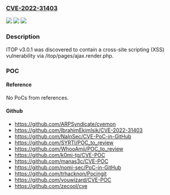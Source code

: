 ### [CVE-2022-31403](https://cve.mitre.org/cgi-bin/cvename.cgi?name=CVE-2022-31403)
![](https://img.shields.io/static/v1?label=Product&message=n%2Fa&color=blue)
![](https://img.shields.io/static/v1?label=Version&message=n%2Fa&color=blue)
![](https://img.shields.io/static/v1?label=Vulnerability&message=n%2Fa&color=brighgreen)

### Description

ITOP v3.0.1 was discovered to contain a cross-site scripting (XSS) vulnerability via /itop/pages/ajax.render.php.

### POC

#### Reference
No PoCs from references.

#### Github
- https://github.com/ARPSyndicate/cvemon
- https://github.com/IbrahimEkimIsik/CVE-2022-31403
- https://github.com/NaInSec/CVE-PoC-in-GitHub
- https://github.com/SYRTI/POC_to_review
- https://github.com/WhooAmii/POC_to_review
- https://github.com/k0mi-tg/CVE-POC
- https://github.com/manas3c/CVE-POC
- https://github.com/nomi-sec/PoC-in-GitHub
- https://github.com/trhacknon/Pocingit
- https://github.com/youwizard/CVE-POC
- https://github.com/zecool/cve


